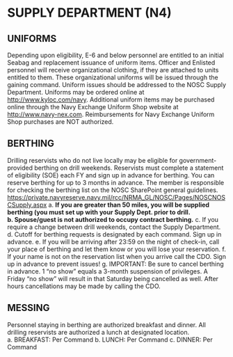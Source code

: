 # SUPPLY DEPARTMENT (N4)

## UNIFORMS
Depending upon eligibility, E-6 and below personnel are entitled to an initial Seabag and replacement issuance of uniform items.  Officer and Enlisted personnel will receive organizational clothing, if they are attached to units entitled to them.  These organizational uniforms will be issued through the gaining command.  Uniform issues should be addressed to the NOSC Supply Department. Uniforms may be ordered online at http://www.kyloc.com/navy.  Additional uniform items may be purchased online through the Navy Exchange Uniform Shop website at http://www.navy-nex.com.  Reimbursements for Navy Exchange Uniform Shop purchases are NOT authorized.

## BERTHING
Drilling reservists who do not live locally may be eligible for government-provided berthing on drill weekends.  Reservists must complete a statement of eligibility (SOE) each FY and sign up in advance for berthing. You can reserve berthing for up to 3 months in advance.  The member is responsible for checking the berthing list on the NOSC SharePoint general guidelines. https://private.navyreserve.navy.mil/rcc/NRMA_GL/NOSC/Pages/NOSCNOSCSupply.aspx
a. **If you are greater than 50 miles, you will be supplied berthing (you must set up with your Supply Dept. prior to drill.   
b. Spouse/guest is not authorized to occupy contract berthing.**
c. If you require a change between drill weekends, contact the Supply Department.
d. Cutoff for berthing requests is designated by each command.  Sign up in advance. 
e. If you will be arriving after 23:59 on the night of check-in, call your place of berthing and let them know or you will lose your reservation.
f. If your name is not on the reservation list when you arrive call the CDO.  Sign up in advance to prevent issues!
g. IMPORTANT: Be sure to cancel berthing in advance. 1 “no show” equals a 3-month suspension of privileges.  A Friday “no show” will result in that Saturday being cancelled as well.  After hours cancellations may be made by calling the CDO.



## MESSING
Personnel staying in berthing are authorized breakfast and dinner.  All drilling reservists are authorized a lunch at designated location.  
a. BREAKFAST:	Per Command
b. LUNCH:		Per Command
c. DINNER:		Per Command
